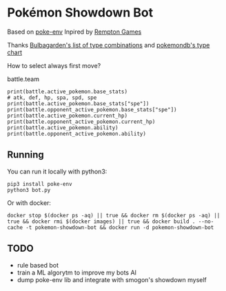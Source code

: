 # Pokémon Showdown Bot
Based on [poke-env](https://github.com/hsahovic/poke-env)
Inpired by [Rempton Games](https://www.youtube.com/watch?v=C1KpQc9cWmM&t=314)

Thanks [Bulbagarden's list of type combinations](https://bulbapedia.bulbagarden.net/wiki/List_of_type_combinations_by_abundance) and [pokemondb's type chart](https://pokemondb.net/type) 

How to select always first move?

battle.team

    print(battle.active_pokemon.base_stats)
    # atk, def, hp, spa, spd, spe
    print(battle.active_pokemon.base_stats["spe"])
    print(battle.opponent_active_pokemon.base_stats["spe"])
    print(battle.active_pokemon.current_hp)
    print(battle.opponent_active_pokemon.current_hp)
    print(battle.active_pokemon.ability)
    print(battle.opponent_active_pokemon.ability)



## Running
You can run it locally with python3:

    pip3 install poke-env
    python3 bot.py

Or with docker:

    docker stop $(docker ps -aq) || true && docker rm $(docker ps -aq) || true && docker rmi $(docker images) || true && docker build . --no-cache -t pokemon-showdown-bot && docker run -d pokemon-showdown-bot

## TODO
- rule based bot
- train a ML algorytm to improve my bots AI
- dump poke-env lib and integrate with smogon's showdown myself
